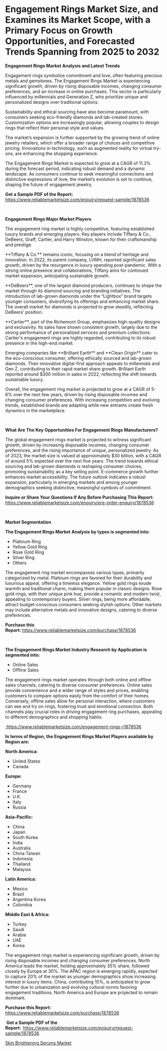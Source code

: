 <p><h1>Engagement Rings Market Size, and Examines its Market Scope, with a Primary Focus on Growth Opportunities, and Forecasted Trends Spanning from 2025 to 2032</h1></p><p><strong>Engagement Rings Market Analysis and Latest Trends</strong></p>
<p><p>Engagement rings symbolize commitment and love, often featuring precious metals and gemstones. The Engagement Rings Market is experiencing significant growth, driven by rising disposable incomes, changing consumer preferences, and an increase in online purchases. This sector is particularly influenced by millennials and Generation Z, who prioritize unique and personalized designs over traditional options. </p><p>Sustainability and ethical sourcing have also become paramount, with consumers seeking eco-friendly diamonds and lab-created stones. Customization options are increasingly popular, allowing couples to design rings that reflect their personal style and values. </p><p>The market’s expansion is further supported by the growing trend of online jewelry retailers, which offer a broader range of choices and competitive pricing. Innovations in technology, such as augmented reality for virtual try-ons, are enhancing the shopping experience.</p><p>The Engagement Rings Market is expected to grow at a CAGR of 11.3% during the forecast period, indicating robust demand and a dynamic landscape. As consumers continue to seek meaningful connections and distinctive expressions of love, the market’s evolution is set to continue, shaping the future of engagement jewelry.</p></p>
<p><strong>Get a Sample PDF of the Report:&nbsp;</strong> <a href="https://www.reliablemarketsize.com/enquiry/request-sample/1878536?utm_campaign=3220&utm_medium=2&utm_source=Github&utm_content=ia&utm_term=04042025&utm_id=engagement-rings">https://www.reliablemarketsize.com/enquiry/request-sample/1878536</a></p>
<p>&nbsp;</p>
<p><strong>Engagement Rings Major Market Players</strong></p>
<p><p>The engagement ring market is highly competitive, featuring established luxury brands and emerging players. Key players include Tiffany & Co., DeBeers, Graff, Cartier, and Harry Winston, known for their craftsmanship and prestige. </p><p>**Tiffany & Co.** remains iconic, focusing on a blend of heritage and innovation. In 2022, its parent company, LVMH, reported significant sales growth, driven by the resurgence in luxury spending post-pandemic. With a strong online presence and collaborations, Tiffany aims for continued market expansion, anticipating sustainable growth.</p><p>**DeBeers**, one of the largest diamond producers, continues to shape the market through its diamond sourcing and branding initiatives. The introduction of lab-grown diamonds under the “Lightbox” brand targets younger consumers, diversifying its offerings and enhancing market share. The overall market for diamonds is projected to grow steadily, reflecting DeBeers' position.</p><p>**Cartier**, part of the Richemont Group, emphasizes high-quality designs and exclusivity. Its sales have shown consistent growth, largely due to the strong performance of personalized services and premium collections. Cartier's engagement rings are highly regarded, contributing to its robust presence in the high-end market.</p><p>Emerging companies like **Brilliant Earth** and **Clean Origin** cater to the eco-conscious consumer, offering ethically sourced and lab-grown diamonds. Their innovative digital-first approach appeals to millennials and Gen Z, contributing to their rapid market share growth. Brilliant Earth reported around $300 million in sales in 2022, reflecting the shift towards sustainable luxury.</p><p>Overall, the engagement ring market is projected to grow at a CAGR of 5-6% over the next few years, driven by rising disposable incomes and changing consumer preferences. With increasing competition and evolving trends, established brands are adapting while new entrants create fresh dynamics in the marketplace.</p></p>
<p>&nbsp;</p>
<p><strong>What Are The Key Opportunities For Engagement Rings Manufacturers?</strong></p>
<p><p>The global engagement rings market is projected to witness significant growth, driven by increasing disposable incomes, changing consumer preferences, and the rising importance of unique, personalized jewelry. As of 2023, the market size is valued at approximately $30 billion, with a CAGR of around 5% expected over the next five years. The trend towards ethical sourcing and lab-grown diamonds is reshaping consumer choices, promoting sustainability as a key selling point. E-commerce growth further enhances market accessibility. The future outlook indicates a robust expansion, particularly in emerging markets and among younger demographics seeking distinctive, meaningful symbols of commitment.</p></p>
<p><strong>Inquire or Share Your Questions If Any Before Purchasing This Report:</strong> <a href="https://www.reliablemarketsize.com/enquiry/pre-order-enquiry/1878536?utm_campaign=3220&utm_medium=2&utm_source=Github&utm_content=ia&utm_term=04042025&utm_id=engagement-rings">https://www.reliablemarketsize.com/enquiry/pre-order-enquiry/1878536</a></p>
<p>&nbsp;</p>
<p><strong>Market Segmentation</strong></p>
<p><strong>The Engagement Rings Market Analysis by types is segmented into:</strong></p>
<p><ul><li>Platinum Ring</li><li>Yellow Gold Ring</li><li>Rose Gold Ring</li><li>Silver Ring</li><li>Others</li></ul></p>
<p><p>The engagement ring market encompasses various types, primarily categorized by metal. Platinum rings are favored for their durability and luxurious appeal, offering a timeless elegance. Yellow gold rings exude warmth and traditional charm, making them popular in classic designs. Rose gold rings, with their unique pink hue, provide a romantic and modern twist, appealing to contemporary buyers. Silver rings, being more affordable, attract budget-conscious consumers seeking stylish options. Other markets may include alternative metals and innovative designs, catering to diverse preferences.</p></p>
<p><strong>Purchase this Report:&nbsp;</strong><a href="https://www.reliablemarketsize.com/purchase/1878536?utm_campaign=3220&utm_medium=2&utm_source=Github&utm_content=ia&utm_term=04042025&utm_id=engagement-rings">https://www.reliablemarketsize.com/purchase/1878536</a></p>
<p>&nbsp;</p>
<p><strong>The Engagement Rings Market Industry Research by Application is segmented into:</strong></p>
<p><ul><li>Online Sales</li><li>Offline Sales</li></ul></p>
<p><p>The engagement rings market operates through both online and offline sales channels, catering to diverse consumer preferences. Online sales provide convenience and a wider range of styles and prices, enabling customers to compare options easily from the comfort of their homes. Conversely, offline sales allow for personal interaction, where customers can see and try on rings, fostering trust and emotional connection. Both channels play crucial roles in driving engagement ring purchases, appealing to different demographics and shopping habits.</p></p>
<p><a href="https://www.reliablemarketsize.com/engagement-rings-r1878536?utm_campaign=3220&utm_medium=2&utm_source=Github&utm_content=ia&utm_term=04042025&utm_id=engagement-rings">&nbsp;https://www.reliablemarketsize.com/engagement-rings-r1878536</a></p>
<p><strong>In terms of Region, the Engagement Rings Market Players available by Region are:</strong></p>
<p>
    <p> <strong> North America: </strong>
        <ul>
            <li>United States</li>
            <li>Canada</li>
        </ul>
        </p> 
    <p> <strong> Europe: </strong>
        <ul>
            <li>Germany</li>
            <li>France</li>
            <li>U.K.</li>
            <li>Italy</li>
            <li>Russia</li>
        </ul>
        </p> 
    <p> <strong> Asia-Pacific: </strong>
        <ul>
            <li>China</li>
            <li>Japan</li>
            <li>South Korea</li>
            <li>India</li>
            <li>Australia</li>
            <li>China Taiwan</li>
            <li>Indonesia</li>
            <li>Thailand</li>
            <li>Malaysia</li>
        </ul>
        </p> 
    <p> <strong> Latin America: </strong>
        <ul>
            <li>Mexico</li>
            <li>Brazil</li>
            <li>Argentina Korea</li>
            <li>Colombia</li>
        </ul>
        </p> 
    <p> <strong> Middle East & Africa: </strong>
        <ul>
            <li>Turkey</li>
            <li>Saudi</li>
            <li>Arabia</li>
            <li>UAE</li>
            <li>Korea</li>
        </ul>
    </p>
    </p>
<p><p>The engagement rings market is experiencing significant growth, driven by rising disposable incomes and changing consumer preferences. North America leads the market, holding approximately 35% share, followed closely by Europe at 30%. The APAC region is emerging rapidly, expected to capture 20% of the market as younger demographics show increasing interest in luxury items. China, contributing 10%, is anticipated to grow further due to urbanization and evolving cultural norms favoring engagement traditions. North America and Europe are projected to remain dominant.</p></p>
<p><strong>Purchase this Report: </strong><a href="https://www.reliablemarketsize.com/purchase/1878536?utm_campaign=3220&utm_medium=2&utm_source=Github&utm_content=ia&utm_term=04042025&utm_id=engagement-rings">https://www.reliablemarketsize.com/purchase/1878536</a></p>
<p>&nbsp;<strong>Get a Sample PDF of the Report:&nbsp;&nbsp;</strong><a href="https://www.reliablemarketsize.com/enquiry/request-sample/1878536?utm_campaign=3220&utm_medium=2&utm_source=Github&utm_content=ia&utm_term=04042025&utm_id=engagement-rings">https://www.reliablemarketsize.com/enquiry/request-sample/1878536</a></p>
<p><strong></strong></p>
<p><p><a href="https://github.com/samesdufloiw/Market-Research-Report-List-1/blob/main/skin-brightening-serums-market.md?utm_campaign=3220&utm_medium=2&utm_source=Github&utm_content=ia&utm_term=04042025&utm_id=engagement-rings">Skin Brightening Serums Market</a></p></p>